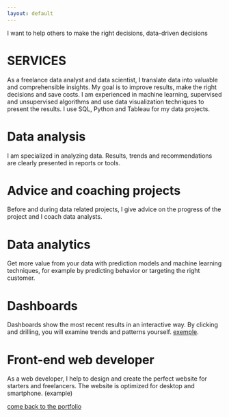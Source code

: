 ```yaml
---
layout: default
---
```


I want to help others to make the right decisions, data-driven decisions

# SERVICES

 As a freelance data analyst and data scientist, I translate data into valuable and comprehensible insights. My goal is to improve results, make the right decisions and save costs.
 I am experienced in machine learning, supervised and unsupervised algorithms and use data visualization techniques to present the results. I use SQL, Python and Tableau for my data projects.

# Data analysis
I am specialized in analyzing data. Results, trends and recommendations are clearly presented in reports or tools.

# Advice and coaching projects
Before and during data related projects, I give advice on the progress of the project and I coach data analysts.

# Data analytics
Get more value from your data with prediction models and machine learning techniques, for example by predicting behavior or targeting the right customer.

# Dashboards
Dashboards show the most recent results in an interactive way. By clicking and drilling, you will examine trends and patterns yourself.
[exemple]().

# Front-end web developer
As a web developer, I help to design and create the perfect website for starters and freelancers. The website is optimized for desktop and smartphone.
(example)


[come back to the portfolio](./)
